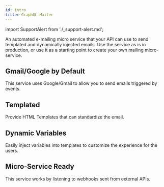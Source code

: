 ```yaml
---
id: intro
title: GraphQL Mailer
---
```


import SupportAlert from './\_support-alert.md';

<SupportAlert />

An automated e-mailing micro service that your API can use to send templated and dynamically injected emails. Use the service as is in production, or use it as a starting point to create your own mailing micro-service.

## Gmail/Google by Default

This service uses Google/Gmail to allow you to send emails triggered by events.

## Templated

Provide HTML Templates that can standardize the email.

## Dynamic Variables

Easily inject variables into templates to customize the experience for the users.

## Micro-Service Ready

This service works by listening to webhooks sent from external APIs.
